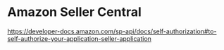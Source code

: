 # Amazon Seller Central

https://developer-docs.amazon.com/sp-api/docs/self-authorization#to-self-authorize-your-application-seller-application

